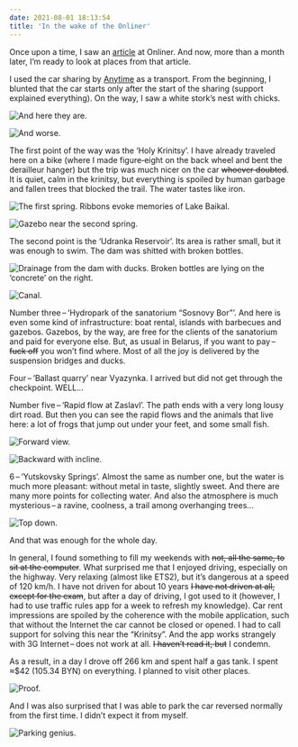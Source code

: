 ```yaml
---
date: 2021-08-01 18:13:54
title: 'In the wake of the Onliner'
---
```


Once upon a time, I saw an
[article](https://realt.onliner.by/2021/06/12/20-krutyx-mest-dlya-progulok) at Onliner. And now,
more than a month later, I’m ready to look at places from that article.

I used the car sharing by [Anytime](https://any-time.by) as a transport. From the beginning, I
blunted that the car starts only after the start of the sharing (support explained everything). On
the way, I saw a white stork’s nest with chicks.

![And here they are.](IMG_1410.JPG)

![And worse.](IMG_1411.JPG)

The first point of the way was the ‘Holy Krinitsy’. I have already traveled here on a bike (where I
made figure‐eight on the back wheel and bent the derailleur hanger) but the trip was much nicer on
the car ~~whoever doubted~~. It is quiet, calm in the krinitsy, but everything is spoiled by human
garbage and fallen trees that blocked the trail. The water tastes like iron.

![The first spring. Ribbons evoke memories of Lake Baikal.](IMG_1426.JPG)

![Gazebo near the second spring.](IMG_1445.JPG)

The second point is the ‘Udranka Reservoir’. Its area is rather small, but it was enough to swim.
The dam was shitted with broken bottles.

![Drainage from the dam with ducks. Broken bottles are lying on the ‘concrete’ on the right.](IMG_1455.JPG)

![Canal.](IMG_1458.JPG)

Number three – ‘Hydropark of the sanatorium “Sosnovy Bor”’. And here is even some kind of
infrastructure: boat rental, islands with barbecues and gazebos. Gazebos, by the way, are free for
the clients of the sanatorium and paid for everyone else. But, as usual in Belarus, if you want to
pay – ~~fuck off~~ you won’t find where. Most of all the joy is delivered by the suspension bridges
and ducks.

Four – ‘Ballast quarry’ near Vyazynka. I arrived but did not get through the checkpoint. WELL…

Number five – ‘Rapid flow at Zaslavl’. The path ends with a very long lousy dirt road. But then you
can see the rapid flows and the animals that live here: a lot of frogs that jump out under your
feet, and some small fish.

![Forward view.](IMG_0630.JPG)

![Backward with incline.](IMG_0635.JPG)

6 – ‘Yutskovsky Springs’. Almost the same as number one, but the water is much more pleasant:
without metal in taste, slightly sweet. And there are many more points for collecting water. And
also the atmosphere is much mysterious – a ravine, coolness, a trail among overhanging trees…

![Top down.](IMG_1479.JPG)

And that was enough for the whole day.

In general, I found something to fill my weekends with ~~not, all the same, to sit at the
computer~~. What surprised me that I enjoyed driving, especially on the highway. Very relaxing
(almost like ETS2), but it’s dangerous at a speed of 120 km/h. I have not driven for about 10 years
~~I have not driven at all, except for the exam~~, but after a day of driving, I got used to it
(however, I had to use traffic rules app for a week to refresh my knowledge). Car rent impressions
are spoiled by the coherence with the mobile application, such that without the Internet the car
cannot be closed or opened. I had to call support for solving this near the “Krinitsy”. And the app
works strangely with 3G Internet – does not work at all. ~~I haven’t read it, but~~ I condemn.

As a result, in a day I drove off 266 km and spent half a gas tank. I spent ≈$42 (105.34 BYN) on
everything. I planned to visit other places.

![Proof.](IMG_0648.PNG)

And I was also surprised that I was able to park the car reversed normally from the first time. I
didn’t expect it from myself.

![Parking genius.](IMG_0641.JPG)
